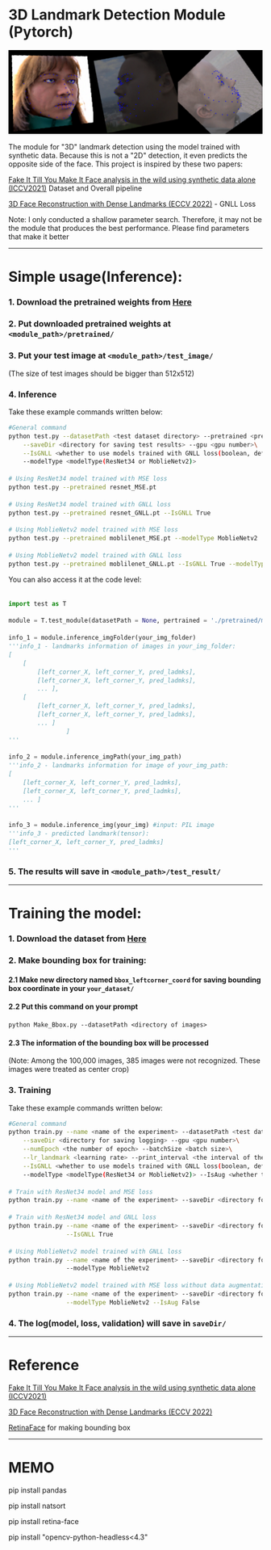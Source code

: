# 3D Landmark Detection Module (Pytorch)

![results](./figs/pred_results.png)

The module for "3D" landmark detection using the model trained with synthetic data. Because this is not a "2D" detection, it even predicts the opposite side of the face. This project is inspired by these two papers:

[Fake It Till You Make It Face analysis in the wild using synthetic data alone (ICCV2021)](https://microsoft.github.io/FaceSynthetics/) Dataset and Overall pipeline

[3D Face Reconstruction with Dense Landmarks (ECCV 2022)](https://microsoft.github.io/DenseLandmarks/) - GNLL Loss

Note: I only conducted a shallow parameter search. Therefore, it may not be the module that produces the best performance. Please find parameters that make it better

-----------------

# Simple usage(Inference):

### 1. Download the pretrained weights from [Here]()

### 2. Put downloaded pretrained weights at ```<module_path>/pretrained/``` 

### 3. Put your test image at ```<module_path>/test_image/```

(The size of test images should be bigger than 512x512)

### 4. Inference

Take these example commands written below:

```.bash
#General command
python test.py --datasetPath <test dataset directory> --pretrained <pretrained weight paht>\
    --saveDir <directory for saving test results> --gpu <gpu number>\
    --IsGNLL <whether to use models trained with GNLL loss(boolean, default=False)>\
    --modelType <modelType(ResNet34 or MoblieNetv2)>

# Using ResNet34 model trained with MSE loss
python test.py --pretrained resnet_MSE.pt

# Using ResNet34 model trained with GNLL loss
python test.py --pretrained resnet_GNLL.pt --IsGNLL True

# Using MoblieNetv2 model trained with MSE loss
python test.py --pretrained moblilenet_MSE.pt --modelType MoblieNetv2

# Using MoblieNetv2 model trained with GNLL loss
python test.py --pretrained moblilenet_GNLL.pt --IsGNLL True --modelType MoblieNetv2
```

You can also access it at the code level:

```python

import test as T

module = T.test_module(datasetPath = None, pertrained = './pretrained/model_26.pt', saveDir = './test_result', IsGNLL = False, modelType = 'ResNet34')

info_1 = module.inference_imgFolder(your_img_folder)
'''info_1 - landmarks information of images in your_img_folder:
[
    [
        [left_corner_X, left_corner_Y, pred_ladmks], 
        [left_corner_X, left_corner_Y, pred_ladmks],
        ... ],
    [
        [left_corner_X, left_corner_Y, pred_ladmks], 
        [left_corner_X, left_corner_Y, pred_ladmks],
        ... ]
                ]
'''

info_2 = module.inference_imgPath(your_img_path)
'''info_2 - landmarks information for image of your_img_path:
[
    [left_corner_X, left_corner_Y, pred_ladmks], 
    [left_corner_X, left_corner_Y, pred_ladmks],
    ... ] 
'''

info_3 = module.inference_img(your_img) #input: PIL image
'''info_3 - predicted landmark(tensor): 
[left_corner_X, left_corner_Y, pred_ladmks]
'''
```



### 5. The results will save in ```<module_path>/test_result/```

-----------------

# Training the model:

### 1. Download the dataset from [Here](https://github.com/microsoft/FaceSynthetics)

### 2. Make bounding box for training:

#### 2.1 Make new directory named ```bbox_leftcorner_coord``` for saving bounding box coordinate in your ```your_dataset/```

#### 2.2 Put this command on your prompt 

```
python Make_Bbox.py --datasetPath <directory of images>
```
#### 2.3 The information of the bounding box will be processed 

(Note: Among the 100,000 images, 385 images were not recognized. These images were treated as center crop)

### 3. Training

Take these example commands written below:

```.bash
#General command
python train.py --name <name of the experiment> --datasetPath <test dataset directory>\
    --saveDir <directory for saving logging> --gpu <gpu number>\
    --numEpoch <the number of epoch> --batchSize <batch size>\
    --lr_landmark <learning rate> --print_interval <the interval of the printing log>\
    --IsGNLL <whether to use models trained with GNLL loss(boolean, default=False)>\
    --modelType <modelType(ResNet34 or MoblieNetv2)> --IsAug <whether to use augmentation(boolean, default=True)>

# Train with ResNet34 model and MSE loss
python train.py --name <name of the experiment> --saveDir <directory for saving test results>

# Train with ResNet34 model and GNLL loss
python train.py --name <name of the experiment> --saveDir <directory for saving test results>\
                --IsGNLL True

# Using MoblieNetv2 model trained with GNLL loss
python train.py --name <name of the experiment> --saveDir <directory for saving test results>\ 
                --modelType MoblieNetv2

# Using MoblieNetv2 model trained with MSE loss without data augmentation
python train.py --name <name of the experiment> --saveDir <directory for saving test results>\
                --modelType MoblieNetv2 --IsAug False
```

### 4. The log(model, loss, validation) will save in ```saveDir/```

-----------------

# Reference

[Fake It Till You Make It Face analysis in the wild using synthetic data alone (ICCV2021)](https://microsoft.github.io/FaceSynthetics/)

[3D Face Reconstruction with Dense Landmarks (ECCV 2022)](https://microsoft.github.io/DenseLandmarks/)

[RetinaFace](https://github.com/serengil/retinaface) for making bounding box

-----------------

# MEMO

pip install pandas

pip install natsort

pip install retina-face

pip install "opencv-python-headless<4.3"



